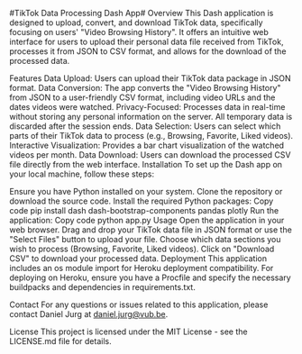 #TikTok Data Processing Dash App#
Overview
This Dash application is designed to upload, convert, and download TikTok data, specifically focusing on users' "Video Browsing History". It offers an intuitive web interface for users to upload their personal data file received from TikTok, processes it from JSON to CSV format, and allows for the download of the processed data.

Features
Data Upload: Users can upload their TikTok data package in JSON format.
Data Conversion: The app converts the "Video Browsing History" from JSON to a user-friendly CSV format, including video URLs and the dates videos were watched.
Privacy-Focused: Processes data in real-time without storing any personal information on the server. All temporary data is discarded after the session ends.
Data Selection: Users can select which parts of their TikTok data to process (e.g., Browsing, Favorite, Liked videos).
Interactive Visualization: Provides a bar chart visualization of the watched videos per month.
Data Download: Users can download the processed CSV file directly from the web interface.
Installation
To set up the Dash app on your local machine, follow these steps:

Ensure you have Python installed on your system.
Clone the repository or download the source code.
Install the required Python packages:
Copy code
pip install dash dash-bootstrap-components pandas plotly
Run the application:
Copy code
python app.py
Usage
Open the application in your web browser.
Drag and drop your TikTok data file in JSON format or use the "Select Files" button to upload your file.
Choose which data sections you wish to process (Browsing, Favorite, Liked videos).
Click on "Download CSV" to download your processed data.
Deployment
This application includes an os module import for Heroku deployment compatibility. For deploying on Heroku, ensure you have a Procfile and specify the necessary buildpacks and dependencies in requirements.txt.

Contact
For any questions or issues related to this application, please contact Daniel Jurg at daniel.jurg@vub.be.

License
This project is licensed under the MIT License - see the LICENSE.md file for details.
